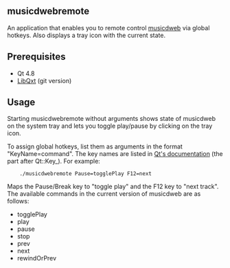 ## musicdwebremote

An application that enables you to remote control [musicdweb](https://github.com/mvirkkunen/musicdweb) via global hotkeys. Also displays a tray icon with the current state.

## Prerequisites

* Qt 4.8
* [LibQxt](http://libqxt.org/) (git version)

## Usage

Starting musicdwebremote without arguments shows state of musicdweb on the system tray and lets you toggle play/pause by clicking on the tray icon.

To assign global hotkeys, list them as arguments in the format "KeyName=command". The key names are listed in [Qt's documentation](http://qt-project.org/doc/qt-4.8/qt.html#Key-enum) (the part after Qt::Key_). For example:

        ./musicdwebremote Pause=togglePlay F12=next

Maps the Pause/Break key to "toggle play" and the F12 key to "next track". The available commands in the current version of musicdweb are as follows:

* togglePlay
* play
* pause
* stop
* prev
* next
* rewindOrPrev
